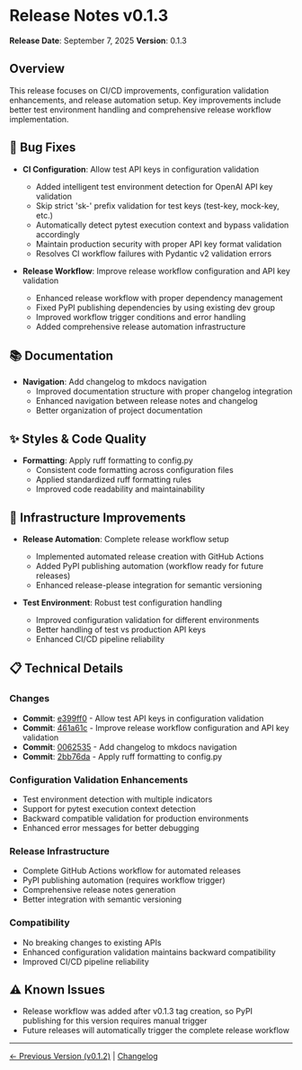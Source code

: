 # Release Notes v0.1.3

**Release Date**: September 7, 2025
**Version**: 0.1.3

## Overview

This release focuses on CI/CD improvements, configuration validation enhancements, and release automation setup. Key improvements include better test environment handling and comprehensive release workflow implementation.

## 🐛 Bug Fixes

- **CI Configuration**: Allow test API keys in configuration validation

  - Added intelligent test environment detection for OpenAI API key validation
  - Skip strict 'sk-' prefix validation for test keys (test-key, mock-key, etc.)
  - Automatically detect pytest execution context and bypass validation accordingly
  - Maintain production security with proper API key format validation
  - Resolves CI workflow failures with Pydantic v2 validation errors

- **Release Workflow**: Improve release workflow configuration and API key validation
  - Enhanced release workflow with proper dependency management
  - Fixed PyPI publishing dependencies by using existing dev group
  - Improved workflow trigger conditions and error handling
  - Added comprehensive release automation infrastructure

## 📚 Documentation

- **Navigation**: Add changelog to mkdocs navigation
  - Improved documentation structure with proper changelog integration
  - Enhanced navigation between release notes and changelog
  - Better organization of project documentation

## ✨ Styles & Code Quality

- **Formatting**: Apply ruff formatting to config.py
  - Consistent code formatting across configuration files
  - Applied standardized ruff formatting rules
  - Improved code readability and maintainability

## 🔧 Infrastructure Improvements

- **Release Automation**: Complete release workflow setup

  - Implemented automated release creation with GitHub Actions
  - Added PyPI publishing automation (workflow ready for future releases)
  - Enhanced release-please integration for semantic versioning

- **Test Environment**: Robust test configuration handling
  - Improved configuration validation for different environments
  - Better handling of test vs production API keys
  - Enhanced CI/CD pipeline reliability

## 📋 Technical Details

### Changes

- **Commit**: [e399ff0](https://github.com/madeinoz67/bank-statement-separator/commit/e399ff0256abafc725a7a7d551991a8dacc8612b) - Allow test API keys in configuration validation
- **Commit**: [461a61c](https://github.com/madeinoz67/bank-statement-separator/commit/461a61c93787cb1665de52ae800427852323d6ec) - Improve release workflow configuration and API key validation
- **Commit**: [0062535](https://github.com/madeinoz67/bank-statement-separator/commit/0062535eabb1e63ecf91898cde9527e55817bcd9) - Add changelog to mkdocs navigation
- **Commit**: [2bb76da](https://github.com/madeinoz67/bank-statement-separator/commit/2bb76daca5a457fa85ade054362b2dd22fe1ed92) - Apply ruff formatting to config.py

### Configuration Validation Enhancements

- Test environment detection with multiple indicators
- Support for pytest execution context detection
- Backward compatible validation for production environments
- Enhanced error messages for better debugging

### Release Infrastructure

- Complete GitHub Actions workflow for automated releases
- PyPI publishing automation (requires workflow trigger)
- Comprehensive release notes generation
- Better integration with semantic versioning

### Compatibility

- No breaking changes to existing APIs
- Enhanced configuration validation maintains backward compatibility
- Improved CI/CD pipeline reliability

## ⚠️ Known Issues

- Release workflow was added after v0.1.3 tag creation, so PyPI publishing for this version requires manual trigger
- Future releases will automatically trigger the complete release workflow

---

[← Previous Version (v0.1.2)](RELEASE_NOTES_v0.1.2.md) | [Changelog](CHANGELOG.md)

